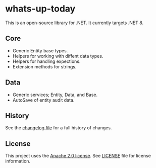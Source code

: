 # whats-up-today

This is an open-source library for .NET.
It currently targets .NET 8.

## Core

+ Generic Entity base types.
+ Helpers for working with diffent data types.
+ Helpers for handling expections.
+ Extension methods for strings.

## Data

+ Generic services; Entity, Data, and Base.
+ AutoSave of entity audit data.

## History

See the [changelog file](CHANGELOG.md) for a full history of changes.

## License

This project uses the [Apache 2.0 license](https://www.apache.org/licenses/LICENSE-2.0). See [LICENSE](LICENSE) file for
license information.
